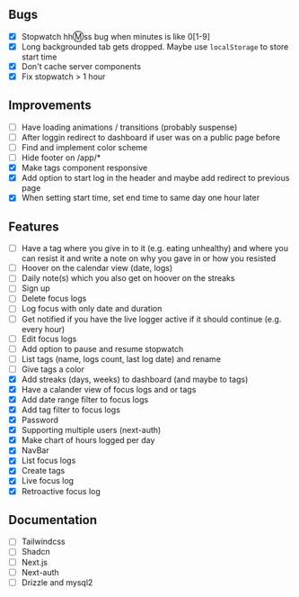 ## Bugs

- [x] Stopwatch hh:m:ss bug when minutes is like 0[1-9]
- [x] Long backgrounded tab gets dropped. Maybe use `localStorage` to store start time
- [x] Don't cache server components
- [x] Fix stopwatch > 1 hour

## Improvements

- [ ] Have loading animations / transitions (probably suspense)
- [ ] After loggin redirect to dashboard if user was on a public page before
- [ ] Find and implement color scheme
- [ ] Hide footer on /app/\*
- [x] Make tags component responsive
- [x] Add option to start log in the header and maybe add redirect to previous page
- [x] When setting start time, set end time to same day one hour later

## Features

- [ ] Have a tag where you give in to it (e.g. eating unhealthy) and where you can resist it and write a note on why you gave in or how you resisted
- [ ] Hoover on the calendar view (date, logs)
- [ ] Daily note(s) which you also get on hoover on the streaks
- [ ] Sign up
- [ ] Delete focus logs
- [ ] Log focus with only date and duration
- [ ] Get notified if you have the live logger active if it should continue (e.g. every hour)
- [ ] Edit focus logs
- [ ] Add option to pause and resume stopwatch
- [ ] List tags (name, logs count, last log date) and rename
- [ ] Give tags a color
- [x] Add streaks (days, weeks) to dashboard (and maybe to tags)
- [x] Have a calander view of focus logs and or tags
- [x] Add date range filter to focus logs
- [x] Add tag filter to focus logs
- [x] Password
- [x] Supporting multiple users (next-auth)
- [x] Make chart of hours logged per day
- [x] NavBar
- [x] List focus logs
- [x] Create tags
- [x] Live focus log
- [x] Retroactive focus log

## Documentation

- [ ] Tailwindcss
- [ ] Shadcn
- [ ] Next.js
- [ ] Next-auth
- [ ] Drizzle and mysql2
